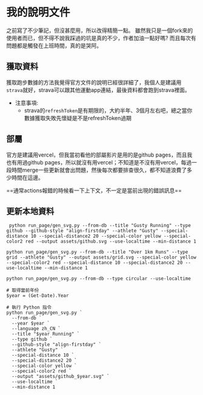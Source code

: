 # 我的說明文件

之前寫了不少筆記，但沒甚麼用，所以改得精簡一點。
雖然我只是一個fork來的使用者而已，但不得不說我踩過的坑是真的不少，作者加油一點好嗎?
而且每次有問題都是觸發在上班時間，真的是哭阿。

## 獲取資料

獲取跑步數據的方法我覺得官方文件的說明已經很詳細了，我個人是建議用`strava`就好，strava可以跟其他運動app連結，最後資料都會跑到strava裡面。

- 注意事項:
  - strava的`refreshToken`是有期限的，大約半年、3個月左右吧，總之當你數據獲取失敗先懷疑是不是refreshToken過期

## 部屬

官方是建議用vercel，但我當初看他的部屬影片是用的是github pages，而且我也有用過github pages，所以就沒有用vercel；不知道是不沒有用vercel，每過一段時間merge一些更新就會出問題，然後每次都要排查很久，都不知道浪費了多少時間在這邊。

==通常actions報錯的時候看一下上下文，不一定是當前出現的錯誤訊息==

## 更新本地資料

```terminal
 python run_page/gen_svg.py --from-db --title "Gusty Running" --type github --github-style "align-firstday" --athlete "Gusty" --special-distance 10 --special-distance2 20 --special-color yellow --special-color2 red --output assets/github.svg --use-localtime --min-distance 1

python run_page/gen_svg.py --from-db --title "Over 1km Runs" --type grid --athlete "Gusty" --output assets/grid.svg --special-color yellow --special-color2 red --special-distance 10 --special-distance2 20 --use-localtime --min-distance 1

python run_page/gen_svg.py --from-db --type circular --use-localtime

# 取得當前年份
$year = (Get-Date).Year

# 執行 Python 指令
python run_page/gen_svg.py `
  --from-db `
  --year $year `
  --language zh_CN `
  --title "$year Running" `
  --type github `
  --github-style "align-firstday" `
  --athlete "Gusty" `
  --special-distance 10 `
  --special-distance2 20 `
  --special-color yellow `
  --special-color2 red `
  --output "assets/github_$year.svg" `
  --use-localtime `
  --min-distance 1
```

